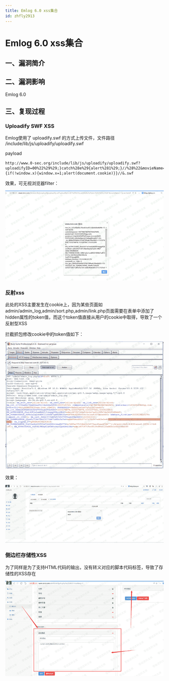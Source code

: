 ```yaml
---
title: Emlog 6.0 xss集合
id: zhfly2913
---
```


# Emlog 6.0 xss集合

## 一、漏洞简介

## 二、漏洞影响

Emlog 6.0

## 三、复现过程

### Uploadify SWF XSS

Emlog使用了 uploadify.swf 的方式上传文件，文件路径 /include/lib/js/uploadify/uploadify.swf

payload

```
http://www.0-sec.org/include/lib/js/uploadify/uploadify.swf?uploadifyID=00%22%29%29;}catch%28e%29{alert%281%29;}//%28%22&movieName=%22])}catch(e){if(!window.x){window.x=1;alert(document.cookie)}}//&.swf 
```

效果，可无视浏览器filter：

![image](../img/ca31f607dbf499af938da833ba245d9c.png)

### 反射xss

此处的XSS主要发生在cookie上，因为某些页面如 admin/admin_log,admin/sort.php,admin/link.php页面需要在表单中添加了hidden属性的token值，而这个token值直接从用户的cookie中取得，导致了一个反射型XSS

拦截抓包修改cookie中的token值如下：

![image](../img/531e69efb541eaad79a7136823b63434.png)

效果：

![image](../img/b89e6afe3f76c50c709fd5e8b915d7bb.png)

### 侧边栏存储性XSS

为了同样是为了支持HTML代码的输出，没有转义对应的脚本代码标签，导致了存储性的XSS存在

![image](../img/e6f30d270e5b7035cfcd253a331ed3bb.png)